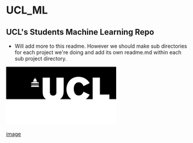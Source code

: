 # UCL_ML

## UCL's Students Machine Learning Repo 
- Will add more to this readme. However we should make sub directories for each project we're doing and add its own readme.md within each sub project directory.


![alt text](https://github.com/Elonelymusk/UCL_ML/blob/master/twitter-card-ucl-logo.png?raw=true!)

[image](https://user-images.githubusercontent.com/64256514/134334144-eb8bf3dd-3d06-4584-b4d7-091569fc0a16.png)
